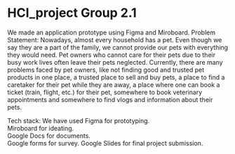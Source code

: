 # HCI_project Group 2.1
We made an application prototype using Figma and Miroboard.
Problem Statement:
Nowadays, almost every household has a pet. Even though we say they are a part of
the family, we cannot provide our pets with everything they would need. Pet
owners who cannot care for their pets due to their busy work lives often leave
their pets neglected.
Currently, there are many problems faced by pet owners, like not finding good and
trusted pet products in one place, a trusted place to sell and buy pets, a place to find
a caretaker for their pet while they are away, a place where one can book a ticket
(train, flight, etc.) for their pet, somewhere to book veterinary appointments and
somewhere to find vlogs and information about their pets.


Tech stack:
We have used Figma for prototyping.                                                                                                                                   
Miroboard for ideating.                                                                                                                                               
Google Docs for documents.                                                                                                                         
Google forms for survey.
Google Slides for final project submission.
